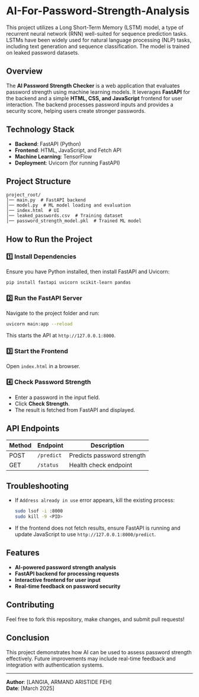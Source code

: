 # AI-For-Password-Strength-Analysis
This project utilizes a Long Short-Term Memory (LSTM) model, a type of recurrent neural network (RNN) well-suited for sequence prediction tasks. LSTMs have been widely used for natural language processing (NLP) tasks, including text generation and sequence classification. The model is trained on leaked password datasets.

## Overview

The **AI Password Strength Checker** is a web application that evaluates password strength using machine learning models. It leverages **FastAPI** for the backend and a simple **HTML, CSS, and JavaScript** frontend for user interaction. The backend processes password inputs and provides a security score, helping users create stronger passwords.

## Technology Stack
- **Backend**: FastAPI (Python)
- **Frontend**: HTML, JavaScript, and Fetch API
- **Machine Learning**: TensorFlow
- **Deployment**: Uvicorn (for running FastAPI)

## Project Structure
```
project_root/
│── main.py  # FastAPI backend
│── model.py  # ML model loading and evaluation
│── index.html  # UI
│── leaked_passwords.csv  # Training dataset
│── password_strength_model.pkl  # Trained ML model
```

## How to Run the Project

### 1️⃣ Install Dependencies
Ensure you have Python installed, then install FastAPI and Uvicorn:
```bash
pip install fastapi uvicorn scikit-learn pandas
```

### 2️⃣ Run the FastAPI Server
Navigate to the project folder and run:
```bash
uvicorn main:app --reload
```
This starts the API at `http://127.0.0.1:8000`.

### 3️⃣ Start the Frontend
Open `index.html` in a browser.

### 4️⃣ Check Password Strength
- Enter a password in the input field.
- Click **Check Strength**.
- The result is fetched from FastAPI and displayed.

## API Endpoints
| Method | Endpoint | Description |
|--------|----------|-------------|
| POST   | `/predict` | Predicts password strength |
| GET    | `/status`  | Health check endpoint |

## Troubleshooting
- If `Address already in use` error appears, kill the existing process:
  ```bash
  sudo lsof -i :8000
  sudo kill -9 <PID>
  ```
- If the frontend does not fetch results, ensure FastAPI is running and update JavaScript to use `http://127.0.0.1:8000/predict`.


## Features

- **AI-powered password strength analysis**
- **FastAPI backend for processing requests**
- **Interactive frontend for user input**
- **Real-time feedback on password security**

## Contributing

Feel free to fork this repository, make changes, and submit pull requests!

## Conclusion
This project demonstrates how AI can be used to assess password strength effectively. Future improvements may include real-time feedback and integration with authentication systems.

---
**Author**: [LANGIA, ARMAND ARISTIDE FEH]  
**Date**: [March 2025]

